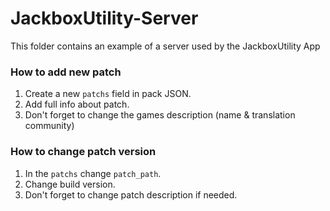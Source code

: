 # JackboxUtility-Server

This folder contains an example of a server used by the JackboxUtility App

### How to add new patch
1. Create a new `patchs` field in pack JSON.
2. Add full info about patch.
3. Don't forget to change the games description (name & translation community)

### How to change patch version
1. In the `patchs` change `patch_path`.
2. Change build version.
3. Don't forget to change patch description if needed.